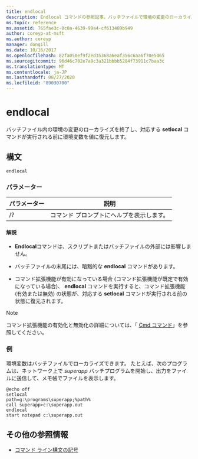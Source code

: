 ```yaml
---
title: endlocal
description: Endlocal コマンドの参照記事。バッチファイルで環境の変更のローカライズを終了し、対応する setlocal コマンドが実行される前に環境変数を値に復元します。
ms.topic: reference
ms.assetid: 765fae3c-0c0a-4639-99a4-cf613489b949
author: coreyp-at-msft
ms.author: coreyp
manager: dongill
ms.date: 10/16/2017
ms.openlocfilehash: 82fa050ef9f2ed35368a6eaf356c6aa6f70e5465
ms.sourcegitcommit: 96d46c702e7a9c3a321bbbb5284f73911c7baa3c
ms.translationtype: MT
ms.contentlocale: ja-JP
ms.lasthandoff: 08/27/2020
ms.locfileid: "89030700"
---
```

# <a name="endlocal"></a>endlocal

バッチファイル内の環境の変更のローカライズを終了し、対応する **setlocal** コマンドが実行される前に環境変数を値に復元します。

## <a name="syntax"></a>構文

```
endlocal
```

### <a name="parameters"></a>パラメーター

| パラメーター | 説明 |
| --------- | ----------- |
| /? | コマンド プロンプトにヘルプを表示します。 |

#### <a name="remarks"></a>解説

- **Endlocal**コマンドは、スクリプトまたはバッチファイルの外部には影響しません。

- バッチファイルの末尾には、暗黙的な **endlocal** コマンドがあります。

- コマンド拡張機能が有効になっている場合 (コマンド拡張機能が既定で有効になっている場合)、 **endlocal** コマンドを実行すると、コマンド拡張機能 (有効または無効) の状態が、対応する **setlocal** コマンドが実行される前の状態に復元されます。

> [!NOTE]
> コマンド拡張機能の有効化と無効化の詳細については、「 [Cmd コマンド](cmd.md)」を参照してください。

### <a name="examples"></a>例

環境変数はバッチファイルでローカライズできます。 たとえば、次のプログラムは、ネットワーク上で *superapp* バッチプログラムを開始し、出力をファイルに送信して、メモ帳でファイルを表示します。

```
@echo off
setlocal
path=g:\programs\superapp;%path%
call superapp>c:\superapp.out
endlocal
start notepad c:\superapp.out
```

## <a name="additional-references"></a>その他の参照情報

- [コマンド ライン構文の記号](command-line-syntax-key.md)
